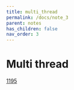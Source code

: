 ```yaml
---
title: multi_thread
permalink: /docs/note_3
parent: notes
has_children: false
nav_order: 3
---
```

# Multi thread

[1195](/docs/1195)